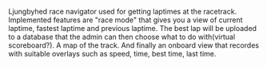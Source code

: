 Ljungbyhed race navigator used for getting laptimes at the racetrack. Implemented features are "race mode" that gives you a view of current laptime, fastest laptime and previous laptime. The best lap will be uploaded to a database that the admin can then choose what to do with(virtual scoreboard?). A map of the track. And finally an onboard view that recordes with suitable overlays such as speed, time, best time, last time.
